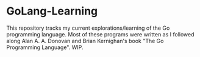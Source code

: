# GoLang-Learning
This repository tracks my current explorations/learning of the Go programming language. Most of these programs were written as I followed along Alan A. A. Donovan and Brian Kernighan's book "The Go Programming Language". WIP.
